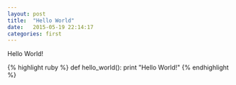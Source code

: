 ```yaml
---
layout: post
title:  "Hello World"
date:   2015-05-19 22:14:17
categories: first
---
```


Hello World!

{% highlight ruby %}
def hello_world():
    print "Hello World!"
{% endhighlight %}

